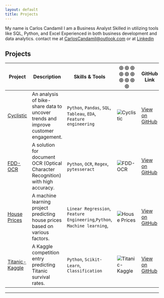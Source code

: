 ```yaml
---
layout: default
title: Projects
---
```


My name is Carlos Candamil I am a Business Analyst Skilled in utilizing tools like SQL, Python, and Excel Experienced in both business development and data analytics. contact me at CarlosCandamil@outlook.com or at [Linkedin](https://www.linkedin.com/in/carlos-candamil-14375624/)

## Projects

| Project         | Description                          | Skills & Tools                   | ◎ ◎ ◎ ◎ ◎ ◎ ◎ ◎ ◎ ◎ | GitHub Link                           |
|------------------|--------------------------------------|-----------------------------------|------------------------------------|---------------------------------------|
| [Cyclistic](projects/Cyclistic/README.md) | An analysis of bike-share data to uncover trends and improve customer engagement. | `Python`, `Pandas`, `SQL`, `Tableau`, `EDA`, `Feature engineering`| ![Cyclistic](projects/Cyclistic/Dashboard2.png) | [View on GitHub](https://github.com/CarlosCandamil/Cyclistic) |
| [FDD-OCR](projects/FDD-OCR/README.md)    | A solution for document OCR (Optical Character Recognition) with high accuracy. | `Python`, `OCR`, `Regex`, `pytesseract`| ![FDD-OCR](projects/FDD-OCR/Image.png) | [View on GitHub](https://github.com/CarlosCandamil/FDD-OCR) |
| [House Prices](projects/House_Prices/README.md) | A machine learning project predicting house prices based on various factors. | `Linear Regression`, `Feature Engineering`,`Python`, `Machine learning`, | ![House Prices](projects/House_Prices/Houses_20pc_files/Houses_20pc_22_1.png) | [View on GitHub](https://github.com/CarlosCandamil/House_Prices) |
| [Titanic-Kaggle](projects/Titanic-Kaggle/README.md) | A Kaggle competition entry predicting Titanic survival rates. | `Python`, `Scikit-Learn`, `Classification` | ![Titanic-Kaggle](projects/Titanic-Kaggle/image.jpg) | [View on GitHub](https://github.com/CarlosCandamil/Titanic-Kaggle) |

---
